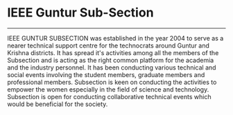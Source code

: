 # IEEE Guntur Sub-Section
---

IEEE GUNTUR SUBSECTION was established in the year 2004 to serve as a nearer technical support centre for the technocrats around Guntur and Krishna districts. It has spread it's activities among all the members of the Subsection and is acting as the right common  platform for the academia and the industry personnel. It has been conducting various technical and social events involving  the student members, graduate members and professional members. Subsection is keen on conducting the activities to empower the women especially in the field of science and technology. Subsection is open for conducting collaborative technical events which would be beneficial for the society.